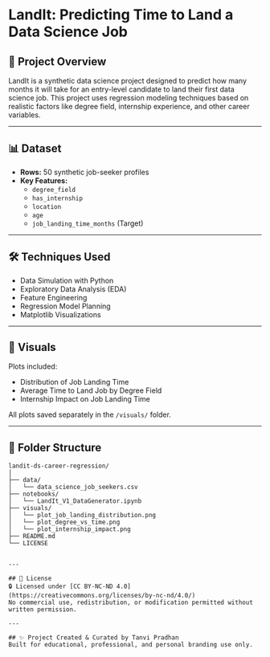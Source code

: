 # LandIt: Predicting Time to Land a Data Science Job

## 📄 Project Overview
LandIt is a synthetic data science project designed to predict how many months it will take for an entry-level candidate to land their first data science job. This project uses regression modeling techniques based on realistic factors like degree field, internship experience, and other career variables.

---

## 📊 Dataset
- **Rows:** 50 synthetic job-seeker profiles
- **Key Features:**
  - `degree_field`
  - `has_internship`
  - `location`
  - `age`
  - `job_landing_time_months` (Target)

---

## 🛠️ Techniques Used
- Data Simulation with Python
- Exploratory Data Analysis (EDA)
- Feature Engineering
- Regression Model Planning
- Matplotlib Visualizations

---

## 📸 Visuals
Plots included:
- Distribution of Job Landing Time
- Average Time to Land Job by Degree Field
- Internship Impact on Job Landing Time

All plots saved separately in the `/visuals/` folder.

---

## 📁 Folder Structure

```plaintext
landit-ds-career-regression/
│
├── data/
│   └── data_science_job_seekers.csv
├── notebooks/
│   └── LandIt_V1_DataGenerator.ipynb
├── visuals/
│   └── plot_job_landing_distribution.png
│   └── plot_degree_vs_time.png
│   └── plot_internship_impact.png
├── README.md
└── LICENSE


---

## 📄 License
🔒 Licensed under [CC BY-NC-ND 4.0](https://creativecommons.org/licenses/by-nc-nd/4.0/)  
No commercial use, redistribution, or modification permitted without written permission.

---

## ✨ Project Created & Curated by Tanvi Pradhan  
Built for educational, professional, and personal branding use only.

